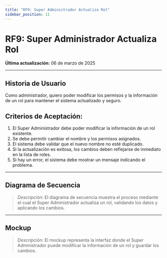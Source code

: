 ```yaml
---
title: "RF9: Super Administrador Actualiza Rol"
sidebar_position: 11
---
```


# RF9: Super Administrador Actualiza Rol

**Última actualización:** 06 de marzo de 2025

---

## Historia de Usuario

Como administrador, quiero poder modificar los permisos y la información de un rol para mantener el sistema actualizado y seguro.

## **Criterios de Aceptación:**

1. El Super Administrador debe poder modificar la información de un rol existente.
2. Se debe permitir cambiar el nombre y los permisos asignados.
3. El sistema debe validar que el nuevo nombre no esté duplicado.
4. Si la actualización es exitosa, los cambios deben reflejarse de inmediato en la lista de roles.
5. Si hay un error, el sistema debe mostrar un mensaje indicando el problema.

---

## **Diagrama de Secuencia**

> _Descripción_: El diagrama de secuencia muestra el proceso mediante el cual el Super Administrador actualiza un rol, validando los datos y aplicando los cambios.

---

## **Mockup**

> _Descripción_: El mockup representa la interfaz donde el Super Administrador puede modificar la información de un rol y guardar los cambios.
